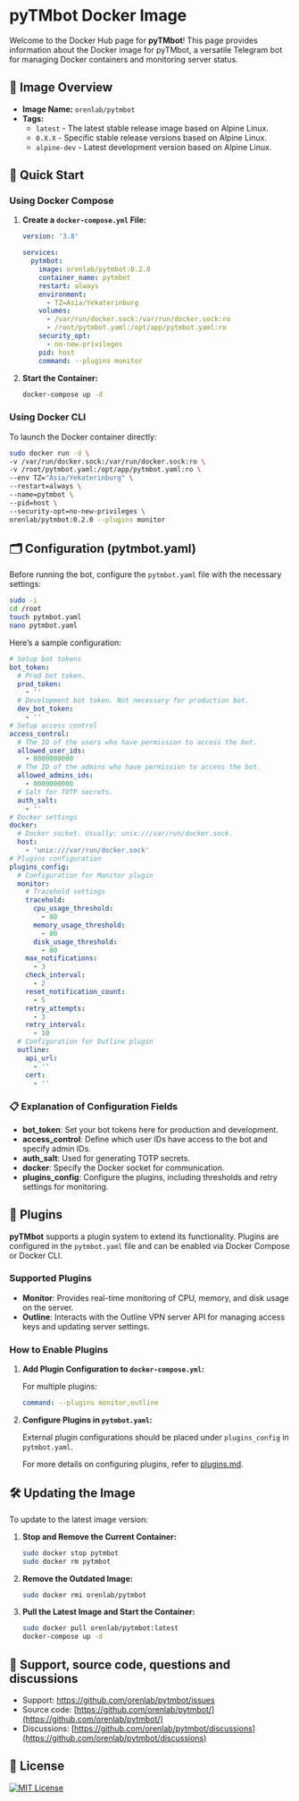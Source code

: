 # pyTMbot Docker Image

Welcome to the Docker Hub page for **pyTMbot**! This page provides information about the Docker image for pyTMbot, a
versatile Telegram bot for managing Docker containers and monitoring server status.

## 🐋 Image Overview

- **Image Name:** `orenlab/pytmbot`
- **Tags:**
    - `latest` - The latest stable release image based on Alpine Linux.
    - `0.X.X` - Specific stable release versions based on Alpine Linux.
    - `alpine-dev` - Latest development version based on Alpine Linux.

## 🚀 Quick Start

### Using Docker Compose

1. **Create a `docker-compose.yml` File:**

   ```yaml
   version: '3.8'

   services:
     pytmbot:
       image: orenlab/pytmbot:0.2.0
       container_name: pytmbot
       restart: always
       environment:
         - TZ=Asia/Yekaterinburg
       volumes:
         - /var/run/docker.sock:/var/run/docker.sock:ro
         - /root/pytmbot.yaml:/opt/app/pytmbot.yaml:ro
       security_opt:
         - no-new-privileges
       pid: host
       command: --plugins monitor
   ```

2. **Start the Container:**

   ```bash
   docker-compose up -d
   ```

### Using Docker CLI

To launch the Docker container directly:

```bash
sudo docker run -d \
-v /var/run/docker.sock:/var/run/docker.sock:ro \
-v /root/pytmbot.yaml:/opt/app/pytmbot.yaml:ro \
--env TZ="Asia/Yekaterinburg" \
--restart=always \
--name=pytmbot \
--pid=host \
--security-opt=no-new-privileges \
orenlab/pytmbot:0.2.0 --plugins monitor
```

## 🗂️ Configuration (pytmbot.yaml)

Before running the bot, configure the `pytmbot.yaml` file with the necessary settings:

```bash
sudo -i
cd /root
touch pytmbot.yaml
nano pytmbot.yaml
```

Here’s a sample configuration:

```yaml
# Setup bot tokens
bot_token:
  # Prod bot token.
  prod_token:
    - ''
  # Development bot token. Not necessary for production bot.
  dev_bot_token:
    - ''
# Setup access control
access_control:
  # The ID of the users who have permission to access the bot.
  allowed_user_ids:
    - 0000000000
  # The ID of the admins who have permission to access the bot.
  allowed_admins_ids:
    - 0000000000
  # Salt for TOTP secrets.
  auth_salt:
    - ''
# Docker settings
docker:
  # Docker socket. Usually: unix:///var/run/docker.sock.
  host:
    - 'unix:///var/run/docker.sock'
# Plugins configuration
plugins_config:
  # Configuration for Monitor plugin
  monitor:
    # Tracehold settings
    tracehold:
      cpu_usage_threshold:
        - 80
      memory_usage_threshold:
        - 80
      disk_usage_threshold:
        - 80
    max_notifications:
      - 3
    check_interval:
      - 2
    reset_notification_count:
      - 5
    retry_attempts:
      - 3
    retry_interval:
      - 10
  # Configuration for Outline plugin
  outline:
    api_url:
      - ''
    cert:
      - ''
```

### 📋 Explanation of Configuration Fields

- **bot_token**: Set your bot tokens here for production and development.
- **access_control**: Define which user IDs have access to the bot and specify admin IDs.
- **auth_salt**: Used for generating TOTP secrets.
- **docker**: Specify the Docker socket for communication.
- **plugins_config**: Configure the plugins, including thresholds and retry settings for monitoring.

## 🔌 Plugins

**pyTMbot** supports a plugin system to extend its functionality. Plugins are configured in the `pytmbot.yaml` file and
can be enabled via Docker Compose or Docker CLI.

### Supported Plugins

- **Monitor**: Provides real-time monitoring of CPU, memory, and disk usage on the server.
- **Outline**: Interacts with the Outline VPN server API for managing access keys and updating server settings.

### How to Enable Plugins

1. **Add Plugin Configuration to `docker-compose.yml`:**

   For multiple plugins:

   ```yaml
   command: --plugins monitor,outline
   ```

2. **Configure Plugins in `pytmbot.yaml`:**

   External plugin configurations should be placed under `plugins_config` in `pytmbot.yaml`.

   For more details on configuring plugins, refer
   to [plugins.md](https://github.com/orenlab/pytmbot/blob/master/docs/plugins.md).

## 🛠️ Updating the Image

To update to the latest image version:

1. **Stop and Remove the Current Container:**

   ```bash
   sudo docker stop pytmbot
   sudo docker rm pytmbot
   ```

2. **Remove the Outdated Image:**

   ```bash
   sudo docker rmi orenlab/pytmbot
   ```

3. **Pull the Latest Image and Start the Container:**

   ```bash
   sudo docker pull orenlab/pytmbot:latest
   docker-compose up -d
   ```

## 👾 Support, source code, questions and discussions

- Support: https://github.com/orenlab/pytmbot/issues
- Source code: [https://github.com/orenlab/pytmbot/](https://github.com/orenlab/pytmbot/)
- Discussions: [https://github.com/orenlab/pytmbot/discussions](https://github.com/orenlab/pytmbot/discussions)

## 📜 License

[![MIT License](https://img.shields.io/badge/License-MIT-green.svg)](https://choosealicense.com/licenses/mit/)